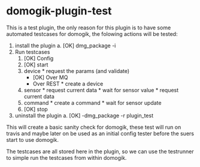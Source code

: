 domogik-plugin-test
=====================

This is a test plugin, the only reason for this plugin is to have some automated testcases for domogik, the folowing actions will be tested:

1. install the plugin
    a. [OK] dmg_package -i <url of stable version>
2. Run testcases
    001. [OK] Config
    010. [OK] start
    020. device
        * request the params (and validate)
            * [OK] Over MQ
            * Over REST
        * create a device
    030. sensor
        * request current data
        * wait for sensor value
        * request current data
    040. command
        * create a command
        * wait for sensor update
    090. [OK] stop
3. uninstall the plugin
    a. [OK] -dmg_package -r plugin_test

This will create a basic sanity check for domogik, these test will run on travis and maybe later on be used as an initial config tester before the suers start to use domogik.

The testcases are all stored here in the plugin, so we can use the testrunner to simple run the testcases from within domogik.
